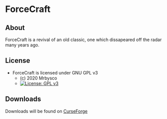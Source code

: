 # ForceCraft #

## About ##
ForceCraft is a revival of an old classic, one which dissapeared off the radar many years ago. 

## License ##
* ForceCraft is licensed under GNU GPL v3
  - (c) 2020 Mrbysco
  - [![License: GPL v3](https://img.shields.io/badge/License-GPLv3-blue.svg)](https://www.gnu.org/licenses/gpl-3.0)

## Downloads ##
Downloads will be found on [CurseForge](https://www.curseforge.com/minecraft/mc-mods/forcecraft)